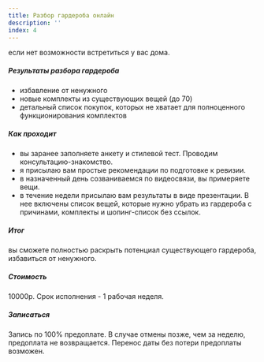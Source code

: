 ```yaml
---
title: Разбор гардероба онлайн
description: ''
index: 4
---
```

если нет возможности встретиться у вас дома.
##### Результаты разбора гардероба
- избавление от ненужного
- новые комплекты из существующих вещей (до 70)
- детальный список покупок, которых не хватает для полноценного функционирования комплектов
##### Как проходит
- вы заранее заполняете анкету и стилевой тест. Проводим консультацию-знакомство.
- я присылаю вам простые рекомендации по подготовке к ревизии.
- в назначенный день созваниваемся по видеосвязи, вы примеряете вещи.
- в течение недели присылаю вам результаты в виде презентации. В нее включены список вещей, которые нужно убрать из гардероба с причинами, комплекты и шопинг-список без ссылок.
##### Итог
вы сможете полностью раскрыть потенциал существующего гардероба, избавиться от ненужного.
##### Стоимость
10000р.
Срок исполнения - 1 рабочая неделя.
##### Записаться
Запись по 100% предоплате. В случае отмены позже, чем за неделю, предоплата не возвращается. Перенос даты без потери предоплаты возможен.

